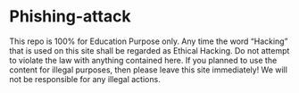 # Phishing-attack
This repo is 100% for Education Purpose only. Any time the word “Hacking” that is used on this site shall be regarded as Ethical Hacking. Do not attempt to violate the law with anything contained here. If you planned to use the content for illegal purposes, then please leave this site immediately! We will not be responsible for any illegal actions.
